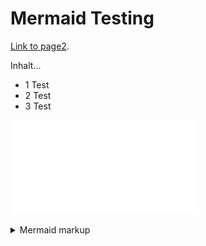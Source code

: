 # Mermaid Testing

[Link to page2](./page2.md).

Inhalt...
* 1 Test
* 2 Test
* 3 Test

<!-- generated by mermaid compile action - START -->
![~mermaid diagram 1~](/./assets/images/docs_index-md-1.pdf)
<details>
  <summary>Mermaid markup</summary>

```mermaid
graph TD;
    A-->B;
    B-->A;
    A-->C;
    B-->D;
```

</details>
<!-- generated by mermaid compile action - END -->
